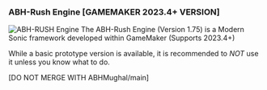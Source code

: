 ### ABH-Rush Engine [GAMEMAKER 2023.4+ VERSION]
![ABH-RUSH Engine](https://cdn.discordapp.com/attachments/614413650656100352/695919971095805962/ABH_Rush_Logo.png)
The ABH-Rush Engine (Version 1.75) is a Modern Sonic framework developed within GameMaker (Supports 2023.4+)

While a basic prototype version is available, it is recommended to *NOT* use it unless you know what to do.

[DO NOT MERGE WITH ABHMughal/main]
